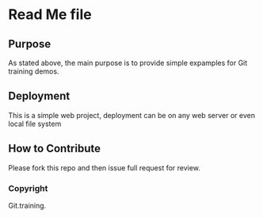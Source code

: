 # Read Me file

## Purpose

As stated above, the main purpose is to provide simple expamples for Git training demos.

## Deployment

This is a simple web project, deployment can be on any web server or even local file system

## How to Contribute

Please fork this repo and then issue full request for review.

### Copyright

Git.training.